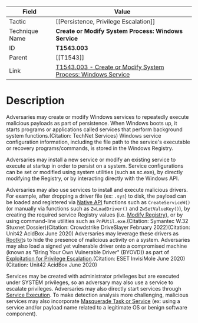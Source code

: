 
|Field|Value|
|---|---|
|Tactic|[[Persistence,  Privilege Escalation]]|
|Technique Name|**Create or Modify System Process: Windows Service**|
|ID|**T1543.003**|
|Parent|[[T1543]]|
|Link|[T1543.003 - Create or Modify System Process: Windows Service](https://attack.mitre.org/techniques/T1543/003)|

# Description

Adversaries may create or modify Windows services to repeatedly execute malicious payloads as part of persistence. When Windows boots up, it starts programs or applications called services that perform background system functions.(Citation: TechNet Services) Windows service configuration information, including the file path to the service's executable or recovery programs/commands, is stored in the Windows Registry.

Adversaries may install a new service or modify an existing service to execute at startup in order to persist on a system. Service configurations can be set or modified using system utilities (such as sc.exe), by directly modifying the Registry, or by interacting directly with the Windows API. 

Adversaries may also use services to install and execute malicious drivers. For example, after dropping a driver file (ex: `.sys`) to disk, the payload can be loaded and registered via [Native API](https://attack.mitre.org/techniques/T1106) functions such as `CreateServiceW()` (or manually via functions such as `ZwLoadDriver()` and `ZwSetValueKey()`), by creating the required service Registry values (i.e. [Modify Registry](https://attack.mitre.org/techniques/T1112)), or by using command-line utilities such as `PnPUtil.exe`.(Citation: Symantec W.32 Stuxnet Dossier)(Citation: Crowdstrike DriveSlayer February 2022)(Citation: Unit42 AcidBox June 2020) Adversaries may leverage these drivers as [Rootkit](https://attack.mitre.org/techniques/T1014)s to hide the presence of malicious activity on a system. Adversaries may also load a signed yet vulnerable driver onto a compromised machine (known as "Bring Your Own Vulnerable Driver" (BYOVD)) as part of [Exploitation for Privilege Escalation](https://attack.mitre.org/techniques/T1068).(Citation: ESET InvisiMole June 2020)(Citation: Unit42 AcidBox June 2020)

Services may be created with administrator privileges but are executed under SYSTEM privileges, so an adversary may also use a service to escalate privileges. Adversaries may also directly start services through [Service Execution](https://attack.mitre.org/techniques/T1569/002). To make detection analysis more challenging, malicious services may also incorporate [Masquerade Task or Service](https://attack.mitre.org/techniques/T1036/004) (ex: using a service and/or payload name related to a legitimate OS or benign software component).